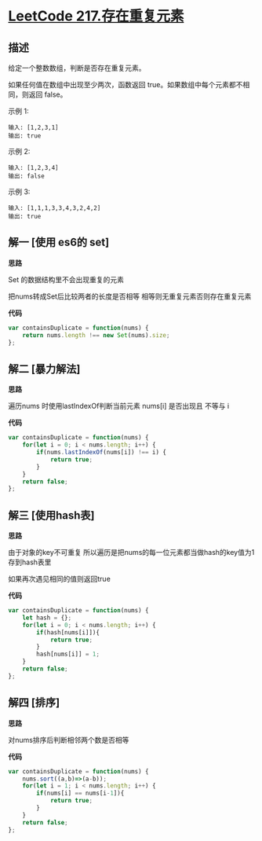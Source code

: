 # [LeetCode 217.存在重复元素](https://leetcode-cn.com/problems/contains-duplicate)
## 描述

给定一个整数数组，判断是否存在重复元素。

如果任何值在数组中出现至少两次，函数返回 true。如果数组中每个元素都不相同，则返回 false。

示例 1:
```
输入: [1,2,3,1]
输出: true
```
示例 2:

```
输入: [1,2,3,4]
输出: false
```
示例 3:
```
输入: [1,1,1,3,3,4,3,2,4,2]
输出: true
```
## 解一 [使用 es6的 set]
**思路**

Set 的数据结构里不会出现重复的元素

把nums转成Set后比较两者的长度是否相等 相等则无重复元素否则存在重复元素

**代码**
```Javascript 
var containsDuplicate = function(nums) {
    return nums.length !== new Set(nums).size;
};
```

## 解二 [暴力解法]
**思路**

遍历nums 时使用lastIndexOf判断当前元素 nums[i] 是否出现且 不等与 i 

**代码**
```Javascript 
var containsDuplicate = function(nums) {
    for(let i = 0; i < nums.length; i++) {
        if(nums.lastIndexOf(nums[i]) !== i) {
            return true;
        }
    }
    return false;
};
```
## 解三 [使用hash表]
**思路**

由于对象的key不可重复 所以遍历是把nums的每一位元素都当做hash的key值为1存到hash表里

如果再次遇见相同的值则返回true

**代码**
```Javascript 
var containsDuplicate = function(nums) {
    let hash = {};
    for(let i = 0; i < nums.length; i++) {
        if(hash[nums[i]]){
            return true;
        }
        hash[nums[i]] = 1;
    }
    return false;
};
```
## 解四 [排序]
**思路**

对nums排序后判断相邻两个数是否相等

**代码**
```Javascript 
var containsDuplicate = function(nums) {
    nums.sort((a,b)=>(a-b));
    for(let i = 1; i < nums.length; i++) {
        if(nums[i] == nums[i-1]){
            return true;
        }
    }
    return false;
};
```
